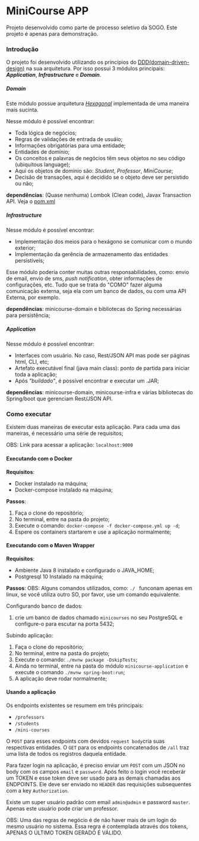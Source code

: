 # MiniCourse APP
Projeto desenvolvido como parte de processo seletivo da SOGO. Este projeto é apenas para demonstração.

### Introdução

O projeto foi desenvolvido utilizando os princípios do [DDD(domain-driven-design)](https://en.wikipedia.org/wiki/Domain-driven_design) na sua arquitetura. Por isso possui 3 módulos principais: ***Application***, ***Infrastructure*** e ***Domain***.

##### Domain
Este módulo possue arquitetura [*Hexagonal*](https://fernandofranzini.files.wordpress.com/2019/04/1.png) implementada de uma maneira mais sucinta.

Nesse módulo é possível encontrar:
- Toda lógica de negócios;
- Regras de validações de entrada de usuáio;
- Informações obrigatórias para uma entidade;
- Entidades de domínio;
- Os conceitos e palavras de negócios têm seus objetos no seu código (ubiquitous language);
- Aqui os objetos de domínio são: *Student*, *Professor*, *MiniCourse*;
- Decisão de transações, aqui é decidido se o objeto deve ser persistido ou não;

**dependências**: (Quase nenhuma) Lombok (Clean code), Javax Transaction API. Veja o [pom.xml](https://github.com/odravison/mini-course-app/blob/development/minicourses-domain/pom.xml)

##### Infrastructure
Nesse módulo é possível encontrar:
- Implementação dos meios para o hexágono se comunicar com o mundo exterior;
- Implementação da gerência de armazenamento das entidades persistíveis;

Esse módulo poderia conter muitas outras responsabilidades, como: envio de email, envio de sms, *push notification*, obter informações de configurações, etc. Tudo que se trata do "COMO" fazer alguma comunicação externa, seja ela com um banco de dados, ou com uma API Externa, por exemplo.

**dependências**: minicourse-domain e bibliotecas do Spring necessárias para persistência;

##### Application

Nesse módulo é possível encontrar:

- Interfaces com usuário. No caso, Rest/JSON API mas pode ser páginas html, CLI, etc;
- Artefato executável final (java main class): ponto de partida para iniciar toda a aplicação;
- Após *"buildado"*, é possível encontrar e executar um .JAR;

**dependências**: minicourse-domain, minicourse-infra e várias bibliotecas do Spring/boot que gerenciam Rest/JSON API.

### Como executar

Existem duas maneiras de executar esta aplicação.
Para cada uma das maneiras, é necessário uma série de requisitos;

OBS: Link para acessar a aplicação: `localhost:9000`

#### Executando com o Docker

**Requisitos**: 
- Docker instalado na máquina;
- Docker-compose instalado na máquina;

**Passos**:

1. Faça o clone do repositório;
2. No terminal, entre na pasta do projeto;
3. Execute o comando: `docker-compose -f docker-compose.yml up -d`;
4. Espere os containers startarem e use a aplicação normalmente;



#### Executando com o Maven Wrapper

**Requisitos**: 
- Ambiente Java 8 instalado e configurado o JAVA_HOME;
- Postgresql 10 Instalado na máquina;

**Passos**:
OBS: Alguns comandos utilizados, como: `./ ` funconam apenas em linux, se você utiliza outro SO, por favor, use um comando equivalente.

Configurando banco de dados:
1. crie um banco de dados chamado `minicourses` no seu PostgreSQL e configure-o para escutar na porta 5432;

Subindo aplicação:
1. Faça o clone do repositório;
2. No terminal, entre na pasta do projeto;
3. Execute o comando: `./mvnw package -DskipTests`;
4. Ainda no terminal, entre na pasta do módulo `minicourse-application` e execute o comando `./mvnw spring-boot:run`;
5. A aplicação deve rodar normalmente;

#### Usando a aplicação

Os endpoints existentes se resumem em três principais:
- `/professors`
- `/students`
- `/mini-courses`

O `POST` para esses endpoints com devidos `request body`cria suas respectivas entidades.
O `GET` para os endpoints concatenados de `/all` traz uma lista de todos os registros daquela entidade.

Para fazer login na aplicação, é preciso enviar um `POST` com um JSON no body com os campos `email` e `password`.
Após feito o login você receberár um TOKEN e esse token deve ser usado para as demais chamadas aos ENDPOINTS. Ele deve ser enviado no `HEADER` das requisições subsequentes com a key `Authorization`.

Existe um super usuário padrão com email `admin@admin` e password `master`. Apenas este usuário pode criar um professor.

OBS: Uma das regras de negócio é de não haver mais de um login do mesmo usuário no sistema. Essa regra é contemplada através dos tokens, APENAS O ÚLTIMO TOKEN GERADO É VÁLIDO.
